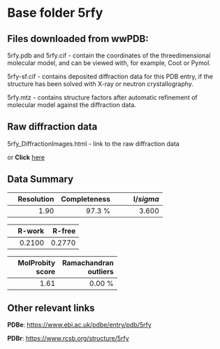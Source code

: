 # Base folder 5rfy

## Files downloaded from wwPDB:

5rfy.pdb and 5rfy.cif - contain the coordinates of the threedimensional molecular model, and can be viewed with, for example, Coot or Pymol.

5rfy-sf.cif - contains deposited diffraction data for this PDB entry, if the structure has been solved with X-ray or neutron crystallography.

5rfy.mtz - contains structure factors after automatic refinement of molecular model against the diffraction data.

## Raw diffraction data

5rfy_DiffractionImages.html - link to the raw diffraction data 

or **Click** [here](https://zenodo.org/record/3731546) 

## Data Summary
|   | Resolution | Completeness| I/$sigma$ |
|---|-------------:|----------------:|--------------:|
|   |1.90|97.3  %|<img width=50/>3.600|

|   | **R-work**| **R-free**   
|---|-------------:|----------------:|           
||0.2100|0.2770|

|   |**MolProbity<br>score**| **Ramachandran<br>outliers** 
|---|-------------:|----------------:|
||1.61|0.00 %|

## Other relevant links 
**PDBe**:  https://www.ebi.ac.uk/pdbe/entry/pdb/5rfy
 
**PDBr**: https://www.rcsb.org/structure/5rfy 

